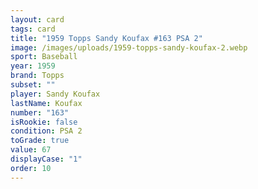 ```yaml
---
layout: card
tags: card
title: "1959 Topps Sandy Koufax #163 PSA 2"
image: /images/uploads/1959-topps-sandy-koufax-2.webp
sport: Baseball
year: 1959
brand: Topps
subset: ""
player: Sandy Koufax
lastName: Koufax
number: "163"
isRookie: false
condition: PSA 2
toGrade: true
value: 67
displayCase: "1"
order: 10
---
```

